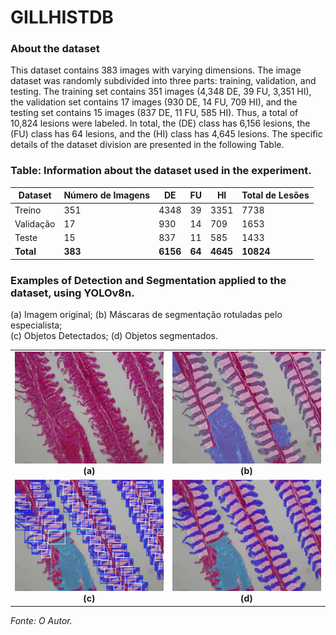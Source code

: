 # GILLHISTDB

### About the dataset
This dataset contains 383 images with varying dimensions. The image dataset was randomly subdivided into three parts: training, validation, and testing. The training set contains 351 images (4,348 DE, 39 FU, 3,351 HI), the validation set contains 17 images (930 DE, 14 FU, 709 HI), and the testing set contains 15 images (837 DE, 11 FU, 585 HI). Thus, a total of 10,824 lesions were labeled. In total, the (DE) class has 6,156 lesions, the (FU) class has 64 lesions, and the (HI) class has 4,645 lesions. The specific details of the dataset division are presented in the following Table.

### Table: Information about the dataset used in the experiment.

| Dataset   | Número de Imagens | DE    | FU  | HI    | Total de Lesões |
|-----------|--------------------|-------|-----|--------|------------------|
| Treino    | 351                | 4348  | 39  | 3351   | 7738             |
| Validação | 17                 | 930   | 14  | 709    | 1653             |
| Teste     | 15                 | 837   | 11  | 585    | 1433             |
| **Total** | **383**            | **6156** | **64** | **4645** | **10824**         |



### Examples of Detection and Segmentation applied to the dataset, using YOLOv8n.
<p>(a) Imagem original; (b) Máscaras de segmentação rotuladas pelo especialista;<br>
(c) Objetos Detectados; (d) Objetos segmentados.</p>

<table>
  <tr>
    <td align="center">
      <img src="img/resultImgoriginal.jpg" width="300"/><br>
      <b>(a)</b>
    </td>
    <td align="center">
      <img src="img/mascararoginaldb.png" width="300"/><br>
      <b>(b)</b>
    </td>
  </tr>
  <tr>
    <td align="center">
      <img src="img/resultdetdb.jpg" width="300"/><br>
      <b>(c)</b>
    </td>
    <td align="center">
      <img src="img/resultsegdb.jpg" width="300"/><br>
      <b>(d)</b>
    </td>
  </tr>
</table>
<p><i>Fonte: O Autor.</i></p>

